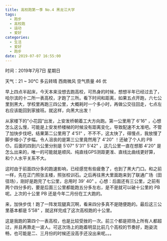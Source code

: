```yaml
---
title: 高校跑第一季 No.4 黑龙江大学
tags:
  - 跑步
  - 高校跑
  - 运动
  - 爱好
categories:
  - 生活
  - 爱好
  - 跑步
date: 2019-07-07 16:55:00
---
```


时间：2019年7月7日 星期日

天气：21 ~ 30℃ 多云转晴 西南微风 空气质量 46 优 

早上四点半起床，今天本来没想去跑高校，可热身的时候，想想半年已经过去了，哈尔滨的十二所一表高校，才跑了三所。看下时间和距离，如果五点开跑，六七公里到黑大，学校里再跑三四公里，大概耗时一个多小时，再做公交往回走，七点左右应该能回到家接班。就这样，向黑大出发！

从家楼下的“小花园”出发，上安发桥朝着工大方向跑。第一公里用了 6'16" ，心想怎么这么慢，可能是上安发桥楼梯的时候没有距离变化，导致配速不太准吧。不管了加快步伐吧，结果第二公里用了 4'51" ，不不不，这太快了，得慢点，我放慢了脚步缩小了步幅。令人沮丧的是第三公里竟然用了 4'20" ！还破了个人的 PB 😯。后面的四到六公里分别是 5'07" 5'31" 5'42" ，这几公里一直在想那 4'20" 是怎么出来的，唯一的可能就是顺风、纯直线GPS测距更准、直线比曲线更好算，和个人水平关系不大。

这时由于前面四分多的跑速影响，已经感觉有些疲惫了，也到了黑大门口。和之前一样，先在正门照张主楼，照张校训石。之后再往黑大里面跑来到了联通广场（田径场），刚好是跑完了七公里，总用时 39' 40" 。心想：后面还有三公里，之前有两个四分多的，要是后面三公里都能跑五分多左右，是不是就可以破十公里的 PB 呢。上次的十公里 PB 还是今年二月份在工大跑的。

来，加快步伐！跑了一阵发现腿真沉啊，看来四分多真不是随便跑的。最后这三公里基本都是 5'58" ，就这样完成了这次高校跑的十公里。

这是我跑的第四个一表高校，也是比较受挫的一次。前三个都是把场上所有人都超过，并且再靠走一波人。可这次场上的跑着明显比前几个高校的节奏好，跑姿流畅，也可能是二、三月份的时候还没高手还没出来呢。。。